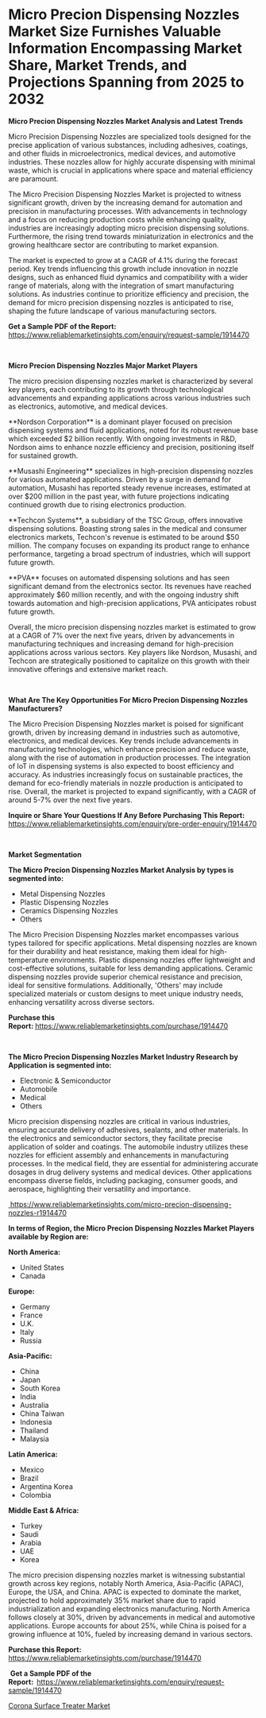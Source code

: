 <p><h1>Micro Precion Dispensing Nozzles Market Size Furnishes Valuable Information Encompassing Market Share, Market Trends, and Projections Spanning from 2025 to 2032</h1></p><p><strong>Micro Precion Dispensing Nozzles Market Analysis and Latest Trends</strong></p>
<p><p>Micro Precision Dispensing Nozzles are specialized tools designed for the precise application of various substances, including adhesives, coatings, and other fluids in microelectronics, medical devices, and automotive industries. These nozzles allow for highly accurate dispensing with minimal waste, which is crucial in applications where space and material efficiency are paramount.</p><p>The Micro Precision Dispensing Nozzles Market is projected to witness significant growth, driven by the increasing demand for automation and precision in manufacturing processes. With advancements in technology and a focus on reducing production costs while enhancing quality, industries are increasingly adopting micro precision dispensing solutions. Furthermore, the rising trend towards miniaturization in electronics and the growing healthcare sector are contributing to market expansion.</p><p>The market is expected to grow at a CAGR of 4.1% during the forecast period. Key trends influencing this growth include innovation in nozzle designs, such as enhanced fluid dynamics and compatibility with a wider range of materials, along with the integration of smart manufacturing solutions. As industries continue to prioritize efficiency and precision, the demand for micro precision dispensing nozzles is anticipated to rise, shaping the future landscape of various manufacturing sectors.</p></p>
<p><strong>Get a Sample PDF of the Report:&nbsp;</strong> <a href="https://www.reliablemarketinsights.com/enquiry/request-sample/1914470?utm_campaign=1937&utm_medium=2&utm_source=Github&utm_content=ia&utm_term=01032025&utm_id=micro-precion-dispensing-nozzles">https://www.reliablemarketinsights.com/enquiry/request-sample/1914470</a></p>
<p>&nbsp;</p>
<p><strong>Micro Precion Dispensing Nozzles Major Market Players</strong></p>
<p><p>The micro precision dispensing nozzles market is characterized by several key players, each contributing to its growth through technological advancements and expanding applications across various industries such as electronics, automotive, and medical devices.</p><p>**Nordson Corporation** is a dominant player focused on precision dispensing systems and fluid applications, noted for its robust revenue base which exceeded $2 billion recently. With ongoing investments in R&D, Nordson aims to enhance nozzle efficiency and precision, positioning itself for sustained growth.</p><p>**Musashi Engineering** specializes in high-precision dispensing nozzles for various automated applications. Driven by a surge in demand for automation, Musashi has reported steady revenue increases, estimated at over $200 million in the past year, with future projections indicating continued growth due to rising electronics production.</p><p>**Techcon Systems**, a subsidiary of the TSC Group, offers innovative dispensing solutions. Boasting strong sales in the medical and consumer electronics markets, Techcon's revenue is estimated to be around $50 million. The company focuses on expanding its product range to enhance performance, targeting a broad spectrum of industries, which will support future growth.</p><p>**PVA** focuses on automated dispensing solutions and has seen significant demand from the electronics sector. Its revenues have reached approximately $60 million recently, and with the ongoing industry shift towards automation and high-precision applications, PVA anticipates robust future growth.</p><p>Overall, the micro precision dispensing nozzles market is estimated to grow at a CAGR of 7% over the next five years, driven by advancements in manufacturing techniques and increasing demand for high-precision applications across various sectors. Key players like Nordson, Musashi, and Techcon are strategically positioned to capitalize on this growth with their innovative offerings and extensive market reach.</p></p>
<p>&nbsp;</p>
<p><strong>What Are The Key Opportunities For Micro Precion Dispensing Nozzles Manufacturers?</strong></p>
<p><p>The Micro Precision Dispensing Nozzles market is poised for significant growth, driven by increasing demand in industries such as automotive, electronics, and medical devices. Key trends include advancements in manufacturing technologies, which enhance precision and reduce waste, along with the rise of automation in production processes. The integration of IoT in dispensing systems is also expected to boost efficiency and accuracy. As industries increasingly focus on sustainable practices, the demand for eco-friendly materials in nozzle production is anticipated to rise. Overall, the market is projected to expand significantly, with a CAGR of around 5-7% over the next five years.</p></p>
<p><strong>Inquire or Share Your Questions If Any Before Purchasing This Report:</strong> <a href="https://www.reliablemarketinsights.com/enquiry/pre-order-enquiry/1914470?utm_campaign=1937&utm_medium=2&utm_source=Github&utm_content=ia&utm_term=01032025&utm_id=micro-precion-dispensing-nozzles">https://www.reliablemarketinsights.com/enquiry/pre-order-enquiry/1914470</a></p>
<p>&nbsp;</p>
<p><strong>Market Segmentation</strong></p>
<p><strong>The Micro Precion Dispensing Nozzles Market Analysis by types is segmented into:</strong></p>
<p><ul><li>Metal Dispensing Nozzles</li><li>Plastic Dispensing Nozzles</li><li>Ceramics Dispensing Nozzles</li><li>Others</li></ul></p>
<p><p>The Micro Precision Dispensing Nozzles market encompasses various types tailored for specific applications. Metal dispensing nozzles are known for their durability and heat resistance, making them ideal for high-temperature environments. Plastic dispensing nozzles offer lightweight and cost-effective solutions, suitable for less demanding applications. Ceramic dispensing nozzles provide superior chemical resistance and precision, ideal for sensitive formulations. Additionally, 'Others' may include specialized materials or custom designs to meet unique industry needs, enhancing versatility across diverse sectors.</p></p>
<p><strong>Purchase this Report:&nbsp;</strong><a href="https://www.reliablemarketinsights.com/purchase/1914470?utm_campaign=1937&utm_medium=2&utm_source=Github&utm_content=ia&utm_term=01032025&utm_id=micro-precion-dispensing-nozzles">https://www.reliablemarketinsights.com/purchase/1914470</a></p>
<p>&nbsp;</p>
<p><strong>The Micro Precion Dispensing Nozzles Market Industry Research by Application is segmented into:</strong></p>
<p><ul><li>Electronic & Semiconductor</li><li>Automobile</li><li>Medical</li><li>Others</li></ul></p>
<p><p>Micro precision dispensing nozzles are critical in various industries, ensuring accurate delivery of adhesives, sealants, and other materials. In the electronics and semiconductor sectors, they facilitate precise application of solder and coatings. The automobile industry utilizes these nozzles for efficient assembly and enhancements in manufacturing processes. In the medical field, they are essential for administering accurate dosages in drug delivery systems and medical devices. Other applications encompass diverse fields, including packaging, consumer goods, and aerospace, highlighting their versatility and importance.</p></p>
<p><a href="https://www.reliablemarketinsights.com/micro-precion-dispensing-nozzles-r1914470?utm_campaign=1937&utm_medium=2&utm_source=Github&utm_content=ia&utm_term=01032025&utm_id=micro-precion-dispensing-nozzles">&nbsp;https://www.reliablemarketinsights.com/micro-precion-dispensing-nozzles-r1914470</a></p>
<p><strong>In terms of Region, the Micro Precion Dispensing Nozzles Market Players available by Region are:</strong></p>
<p>
    <p> <strong> North America: </strong>
        <ul>
            <li>United States</li>
            <li>Canada</li>
        </ul>
        </p> 
    <p> <strong> Europe: </strong>
        <ul>
            <li>Germany</li>
            <li>France</li>
            <li>U.K.</li>
            <li>Italy</li>
            <li>Russia</li>
        </ul>
        </p> 
    <p> <strong> Asia-Pacific: </strong>
        <ul>
            <li>China</li>
            <li>Japan</li>
            <li>South Korea</li>
            <li>India</li>
            <li>Australia</li>
            <li>China Taiwan</li>
            <li>Indonesia</li>
            <li>Thailand</li>
            <li>Malaysia</li>
        </ul>
        </p> 
    <p> <strong> Latin America: </strong>
        <ul>
            <li>Mexico</li>
            <li>Brazil</li>
            <li>Argentina Korea</li>
            <li>Colombia</li>
        </ul>
        </p> 
    <p> <strong> Middle East & Africa: </strong>
        <ul>
            <li>Turkey</li>
            <li>Saudi</li>
            <li>Arabia</li>
            <li>UAE</li>
            <li>Korea</li>
        </ul>
    </p>
    </p>
<p><p>The micro precision dispensing nozzles market is witnessing substantial growth across key regions, notably North America, Asia-Pacific (APAC), Europe, the USA, and China. APAC is expected to dominate the market, projected to hold approximately 35% market share due to rapid industrialization and expanding electronics manufacturing. North America follows closely at 30%, driven by advancements in medical and automotive applications. Europe accounts for about 25%, while China is poised for a growing influence at 10%, fueled by increasing demand in various sectors.</p></p>
<p><strong>Purchase this Report: </strong><a href="https://www.reliablemarketinsights.com/purchase/1914470?utm_campaign=1937&utm_medium=2&utm_source=Github&utm_content=ia&utm_term=01032025&utm_id=micro-precion-dispensing-nozzles">https://www.reliablemarketinsights.com/purchase/1914470</a></p>
<p>&nbsp;<strong>Get a Sample PDF of the Report:&nbsp;&nbsp;</strong><a href="https://www.reliablemarketinsights.com/enquiry/request-sample/1914470?utm_campaign=1937&utm_medium=2&utm_source=Github&utm_content=ia&utm_term=01032025&utm_id=micro-precion-dispensing-nozzles">https://www.reliablemarketinsights.com/enquiry/request-sample/1914470</a></p>
<p><strong></strong></p>
<p><p><a href="https://github.com/bmorecock/Market-Research-Report-List-6/blob/main/corona-surface-treater-market.md?utm_campaign=1937&utm_medium=2&utm_source=Github&utm_content=ia&utm_term=01032025&utm_id=micro-precion-dispensing-nozzles">Corona Surface Treater Market</a></p></p>